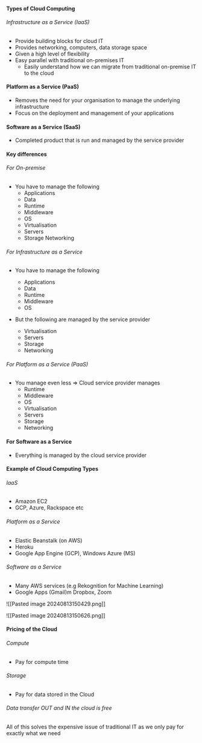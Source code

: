 #### Types of Cloud Computing

###### Infrastructure as a Service (IaaS)

- Provide building blocks for cloud IT
- Provides networking, computers, data storage space
- Given a high level of flexibility
- Easy parallel with traditional on-premises IT
	- Easily understand how we can migrate from traditional on-premise IT to the cloud

#### Platform as a Service (PaaS)

- Removes the need for your organisation to manage the underlying infrastructure
- Focus on the deployment and management of your applications

#### Software as a Service (SaaS)

- Completed product that is run and managed by the service provider


#### Key differences

###### For On-premise

- You have to manage the following
	- Applications
	- Data
	- Runtime
	- Middleware
	- OS
	- Virtualisation
	- Servers
	- Storage Networking

###### For Infrastructure as a Service

- You have to manage the following
	- Applications
	- Data
	- Runtime
	- Middleware
	- OS

- But the following are managed by the service provider
	- Virtualisation
	- Servers
	- Storage 
	- Networking

###### For Platform as a Service (PaaS)

- You manage even less => Cloud service provider manages
	- Runtime
	- Middleware
	- OS
	- Virtualisation
	- Servers
	- Storage
	- Networking

#### For Software as a Service

- Everything is managed by the cloud service provider

#### Example of Cloud Computing Types

###### IaaS

- Amazon EC2
- GCP, Azure, Rackspace etc

###### Platform as a Service

- Elastic Beanstalk (on AWS)
- Heroku
- Google App Engine (GCP), Windows Azure (MS)

###### Software as a Service
- Many AWS services (e.g Rekognition for Machine Learning)
- Google Apps (Gmail)m Dropbox, Zoom

![[Pasted image 20240813150429.png]]

![[Pasted image 20240813150626.png]]

#### Pricing of the Cloud

###### Compute
- Pay for compute time

###### Storage
- Pay for data stored in the Cloud

###### Data transfer OUT and IN the cloud is free

All of this solves the expensive issue of traditional IT as we only pay for exactly what we need